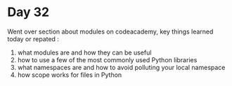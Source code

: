 # Day 32

Went over section about modules on codeacademy, key things learned today or repated : 

<ol>
  <li>what modules are and how they can be useful</li>
  <li>how to use a few of the most commonly used Python libraries</li>
  <li>what namespaces are and how to avoid polluting your local namespace</li>
  <li>how scope works for files in Python</li>
<ol>

